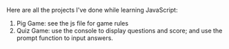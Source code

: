 Here are all the projects I've done while learning JavaScript:

1. Pig Game: see the js file for game rules
2. Quiz Game: use the console to display questions and score; and use the prompt function to input answers. 